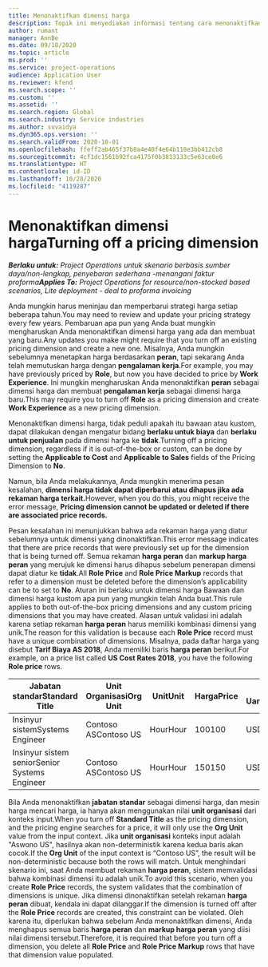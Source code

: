 ```yaml
---
title: Menonaktifkan dimensi harga
description: Topik ini menyediakan informasi tentang cara menonaktifkan dimensi harga.
author: rumant
manager: AnnBe
ms.date: 09/18/2020
ms.topic: article
ms.prod: ''
ms.service: project-operations
audience: Application User
ms.reviewer: kfend
ms.search.scope: ''
ms.custom: ''
ms.assetid: ''
ms.search.region: Global
ms.search.industry: Service industries
ms.author: suvaidya
ms.dyn365.ops.version: ''
ms.search.validFrom: 2020-10-01
ms.openlocfilehash: ffeff2ab465f37b8a4e40f4e64b118e3bb412cb8
ms.sourcegitcommit: 4cf1dc1561b92fca4175f0b3813133c5e63ce8e6
ms.translationtype: HT
ms.contentlocale: id-ID
ms.lasthandoff: 10/28/2020
ms.locfileid: "4119287"
---
```

# <a name="turning-off-a-pricing-dimension"></a><span data-ttu-id="e548d-103">Menonaktifkan dimensi harga</span><span class="sxs-lookup"><span data-stu-id="e548d-103">Turning off a pricing dimension</span></span>

<span data-ttu-id="e548d-104">_**Berlaku untuk:** Project Operations untuk skenario berbasis sumber daya/non-lengkap, penyebaran sederhana -menangani faktur proforma_</span><span class="sxs-lookup"><span data-stu-id="e548d-104">_**Applies To:** Project Operations for resource/non-stocked based scenarios, Lite deployment - deal to proforma invoicing_</span></span>

<span data-ttu-id="e548d-105">Anda mungkin harus meninjau dan memperbarui strategi harga setiap beberapa tahun.</span><span class="sxs-lookup"><span data-stu-id="e548d-105">You may need to review and update your pricing strategy every few years.</span></span> <span data-ttu-id="e548d-106">Pembaruan apa pun yang Anda buat mungkin mengharuskan Anda menonaktifkan dimensi harga yang ada dan membuat yang baru.</span><span class="sxs-lookup"><span data-stu-id="e548d-106">Any updates you make might require that you turn off an existing pricing dimension and create a new one.</span></span> <span data-ttu-id="e548d-107">Misalnya, Anda mungkin sebelumnya menetapkan harga berdasarkan **peran**, tapi sekarang Anda telah memutuskan harga dengan **pengalaman kerja**.</span><span class="sxs-lookup"><span data-stu-id="e548d-107">For example, you may have previously priced by **Role**, but now you have decided to price by **Work Experience**.</span></span> <span data-ttu-id="e548d-108">Ini mungkin mengharuskan Anda menonaktifkan **peran** sebagai dimensi harga dan membuat **pengalaman kerja** sebagai dimensi harga baru.</span><span class="sxs-lookup"><span data-stu-id="e548d-108">This may require you to turn off **Role** as a pricing dimension and create **Work Experience** as a new pricing dimension.</span></span> 

<span data-ttu-id="e548d-109">Menonaktifkan dimensi harga, tidak peduli apakah itu bawaan atau kustom, dapat dilakukan dengan mengatur bidang **berlaku untuk biaya** dan **berlaku untuk penjualan** pada dimensi harga ke **tidak**.</span><span class="sxs-lookup"><span data-stu-id="e548d-109">Turning off a pricing dimension, regardless if it is out-of-the-box or custom, can be done by setting the **Applicable to Cost** and **Applicable to Sales** fields of the Pricing Dimension to **No**.</span></span>

<span data-ttu-id="e548d-110">Namun, bila Anda melakukannya, Anda mungkin menerima pesan kesalahan, **dimensi harga tidak dapat diperbarui atau dihapus jika ada rekaman harga terkait.**</span><span class="sxs-lookup"><span data-stu-id="e548d-110">However, when you do this, you might receive the error message, **Pricing dimension cannot be updated or deleted if there are associated price records.**</span></span>

<span data-ttu-id="e548d-111">Pesan kesalahan ini menunjukkan bahwa ada rekaman harga yang diatur sebelumnya untuk dimensi yang dinonaktifkan.</span><span class="sxs-lookup"><span data-stu-id="e548d-111">This error message indicates that there are price records that were previously set up for the dimension that is being turned off.</span></span> <span data-ttu-id="e548d-112">Semua rekaman **harga peran** dan **markup harga peran** yang merujuk ke dimensi harus dihapus sebelum penerapan dimensi dapat diatur ke **tidak**.</span><span class="sxs-lookup"><span data-stu-id="e548d-112">All **Role Price** and **Role Price Markup** records that refer to a dimension must be deleted before the dimension’s applicability can be to set to **No**.</span></span> <span data-ttu-id="e548d-113">Aturan ini berlaku untuk dimensi harga Bawaan dan dimensi harga kustom apa pun yang mungkin telah Anda buat.</span><span class="sxs-lookup"><span data-stu-id="e548d-113">This rule applies to both out-of-the-box pricing dimensions and any custom pricing dimensions that you may have created.</span></span> <span data-ttu-id="e548d-114">Alasan untuk validasi ini adalah karena setiap rekaman **harga peran** harus memiliki kombinasi dimensi yang unik.</span><span class="sxs-lookup"><span data-stu-id="e548d-114">The reason for this validation is because each **Role Price** record must have a unique combination of dimensions.</span></span> <span data-ttu-id="e548d-115">Misalnya, pada daftar harga yang disebut **Tarif Biaya AS 2018**, Anda memiliki baris **harga peran** berikut.</span><span class="sxs-lookup"><span data-stu-id="e548d-115">For example, on a price list called **US Cost Rates 2018**, you have the following **Role price** rows.</span></span> 

| <span data-ttu-id="e548d-116">Jabatan standar</span><span class="sxs-lookup"><span data-stu-id="e548d-116">Standard Title</span></span>         | <span data-ttu-id="e548d-117">Unit Organisasi</span><span class="sxs-lookup"><span data-stu-id="e548d-117">Org Unit</span></span>    |<span data-ttu-id="e548d-118">Unit</span><span class="sxs-lookup"><span data-stu-id="e548d-118">Unit</span></span>   |<span data-ttu-id="e548d-119">Harga</span><span class="sxs-lookup"><span data-stu-id="e548d-119">Price</span></span>  |<span data-ttu-id="e548d-120">Mata Uang</span><span class="sxs-lookup"><span data-stu-id="e548d-120">Currency</span></span>  |
| -----------------------|-------------|-------|-------|----------|
| <span data-ttu-id="e548d-121">Insinyur sistem</span><span class="sxs-lookup"><span data-stu-id="e548d-121">Systems Engineer</span></span>|<span data-ttu-id="e548d-122">Contoso AS</span><span class="sxs-lookup"><span data-stu-id="e548d-122">Contoso US</span></span>|<span data-ttu-id="e548d-123">Hour</span><span class="sxs-lookup"><span data-stu-id="e548d-123">Hour</span></span>| <span data-ttu-id="e548d-124">100</span><span class="sxs-lookup"><span data-stu-id="e548d-124">100</span></span>|<span data-ttu-id="e548d-125">USD</span><span class="sxs-lookup"><span data-stu-id="e548d-125">USD</span></span>|
| <span data-ttu-id="e548d-126">Insinyur sistem senior</span><span class="sxs-lookup"><span data-stu-id="e548d-126">Senior Systems Engineer</span></span>|<span data-ttu-id="e548d-127">Contoso AS</span><span class="sxs-lookup"><span data-stu-id="e548d-127">Contoso US</span></span>|<span data-ttu-id="e548d-128">Hour</span><span class="sxs-lookup"><span data-stu-id="e548d-128">Hour</span></span>| <span data-ttu-id="e548d-129">150</span><span class="sxs-lookup"><span data-stu-id="e548d-129">150</span></span>| <span data-ttu-id="e548d-130">USD</span><span class="sxs-lookup"><span data-stu-id="e548d-130">USD</span></span>|


<span data-ttu-id="e548d-131">Bila Anda menonaktifkan **jabatan standar** sebagai dimensi harga, dan mesin harga mencari harga, ia hanya akan menggunakan nilai **unit organisasi** dari konteks input.</span><span class="sxs-lookup"><span data-stu-id="e548d-131">When you turn off **Standard Title** as the pricing dimension, and the pricing engine searches for a price, it will only use the **Org Unit** value from the input context.</span></span> <span data-ttu-id="e548d-132">Jika **unit organisasi** konteks input adalah "Aswono US", hasilnya akan non-deterministik karena kedua baris akan cocok.</span><span class="sxs-lookup"><span data-stu-id="e548d-132">If the **Org Unit** of the input context is “Contoso US”, the result will be non-deterministic because both the rows will match.</span></span> <span data-ttu-id="e548d-133">Untuk menghindari skenario ini, saat Anda membuat rekaman **harga peran**, sistem memvalidasi bahwa kombinasi dimensi itu adalah unik.</span><span class="sxs-lookup"><span data-stu-id="e548d-133">To avoid this scenario, when you create **Role Price** records, the system validates that the combination of dimensions is unique.</span></span> <span data-ttu-id="e548d-134">Jika dimensi dinonaktifkan setelah rekaman **harga peran** dibuat, kendala ini dapat dilanggar.</span><span class="sxs-lookup"><span data-stu-id="e548d-134">If the dimension is turned off after the **Role Price** records are created, this constraint can be violated.</span></span> <span data-ttu-id="e548d-135">Oleh karena itu, diperlukan bahwa sebelum Anda menonaktifkan dimensi, Anda menghapus semua baris **harga peran** dan **markup harga peran** yang diisi nilai dimensi tersebut.</span><span class="sxs-lookup"><span data-stu-id="e548d-135">Therefore, it is required that before you turn off a dimension, you delete all **Role Price** and **Role Price Markup** rows that have that dimension value populated.</span></span>

